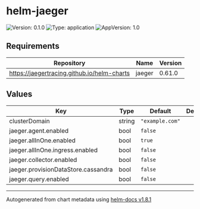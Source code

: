 # helm-jaeger

![Version: 0.1.0](https://img.shields.io/badge/Version-0.1.0-informational?style=flat-square) ![Type: application](https://img.shields.io/badge/Type-application-informational?style=flat-square) ![AppVersion: 1.0](https://img.shields.io/badge/AppVersion-1.0-informational?style=flat-square)

## Requirements

| Repository | Name | Version |
|------------|------|---------|
| https://jaegertracing.github.io/helm-charts | jaeger | 0.61.0 |

## Values

| Key | Type | Default | Description |
|-----|------|---------|-------------|
| clusterDomain | string | `"example.com"` |  |
| jaeger.agent.enabled | bool | `false` |  |
| jaeger.allInOne.enabled | bool | `true` |  |
| jaeger.allInOne.ingress.enabled | bool | `false` |  |
| jaeger.collector.enabled | bool | `false` |  |
| jaeger.provisionDataStore.cassandra | bool | `false` |  |
| jaeger.query.enabled | bool | `false` |  |

----------------------------------------------
Autogenerated from chart metadata using [helm-docs v1.8.1](https://github.com/norwoodj/helm-docs/releases/v1.8.1)
